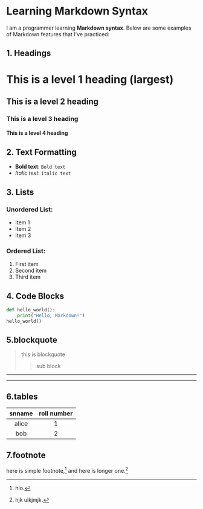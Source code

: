 # Learning Markdown Syntax

I am a programmer learning **Markdown syntax**. Below are some examples of Markdown features that I've practiced:

## 1. Headings

# This is a level 1 heading (largest)
## This is a level 2 heading
### This is a level 3 heading
#### This is a level 4 heading

## 2. Text Formatting

- **Bold text**: `Bold text`
- *Italic text*: `Italic text`

## 3. Lists

### Unordered List:
- Item 1
- Item 2
- Item 3

### Ordered List:
1. First item
2. Second item
3. Third item

## 4. Code Blocks

```python
def hello_world():
    print("Hello, Markdown!")
hello_world()
```
## 5.blockquote
> this is blockquote
> > sub block
___
---
## 6.tables
|snname|roll number |
|:---: |  :---:     |
|alice |1           |
|bob   |2           |

## 7.footnote
here is simple footnote,[^1] and here is longer one.[^long]

[^1]: hlo.

[^long]: hjk uikjmjk.